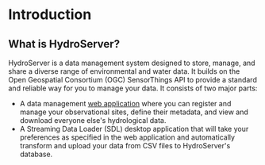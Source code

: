 # Introduction

## What is HydroServer?

HydroServer is a data management system designed to store, manage, and
share a diverse range of environmental and water data. It builds on the
Open Geospatial Consortium (OGC) SensorThings API to provide a standard
and reliable way for you to manage your data. It consists of two major parts:

- A data management [web application](http://hydroserver-dev.ciroh.org/) where you can register and manage your 
  observational sites, define their metadata, and view and download everyone else's hydrological data.
- A Streaming Data Loader (SDL) desktop application that will take your preferences as specified in the web application 
  and automatically transform and upload your data from CSV files to HydroServer's database.
